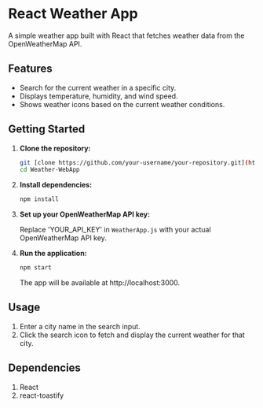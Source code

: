 # React Weather App

A simple weather app built with React that fetches weather data from the OpenWeatherMap API.

## Features

- Search for the current weather in a specific city.
- Displays temperature, humidity, and wind speed.
- Shows weather icons based on the current weather conditions.

## Getting Started

1. **Clone the repository:**

    ```bash
    git [clone https://github.com/your-username/your-repository.git](https://github.com/sahanRanasingha/Weather-WebApp.git)
    cd Weather-WebApp
    ```

2. **Install dependencies:**

    ```bash
    npm install
    ```

3. **Set up your OpenWeatherMap API key:**

    Replace 'YOUR_API_KEY' in `WeatherApp.js` with your actual OpenWeatherMap API key.

4. **Run the application:**

    ```bash
    npm start
    ```

   The app will be available at http://localhost:3000.

## Usage

1. Enter a city name in the search input.
2. Click the search icon to fetch and display the current weather for that city.

## Dependencies

1. React
2. react-toastify
